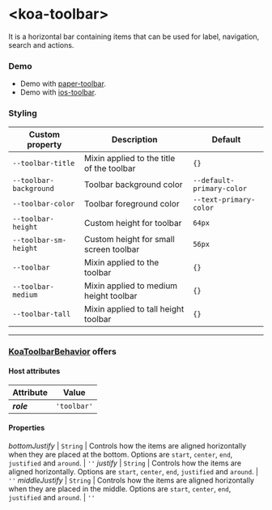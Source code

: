 # &lt;koa-toolbar&gt;

It is a horizontal bar containing items that can be used for label, navigation, search and actions.

### Demo

* Demo with [paper-toolbar](https://elements.polymer-project.org/elements/paper-toolbar?view=demo).
* Demo with [ios-toolbar](https://kingofapp.github.io/ios-toolbar).

### Styling

Custom property | Description | Default
----------------|-------------|--------
`--toolbar-title` | Mixin applied to the title of the toolbar | `{}`
`--toolbar-background` | Toolbar background color | `--default-primary-color`
`--toolbar-color` | Toolbar foreground color | `--text-primary-color`
`--toolbar-height` | Custom height for toolbar | `64px`
`--toolbar-sm-height` | Custom height for small screen toolbar | `56px`
`--toolbar` | Mixin applied to the toolbar | `{}`
`--toolbar-medium` | Mixin applied to medium height toolbar | `{}`
`--toolbar-tall` | Mixin applied to tall height toolbar | `{}`

---

### [KoaToolbarBehavior](https://github.com/KingofApp/koa-behaviors/blob/master/koa-toolbar-behavior.html) offers

#### Host attributes

Attribute | Value
----------|------
***role*** | `'toolbar'`

#### Properties

*bottomJustify* | `String` | Controls how the items are aligned horizontally when they are placed at the bottom. Options are `start`, `center`, `end`, `justified` and `around`. | `''`
*justify* | `String` | Controls how the items are aligned horizontally. Options are `start`, `center`, `end`, `justified` and `around`. | `''`
*middleJustify* | `String` | Controls how the items are aligned horizontally when they are placed in the middle. Options are `start`, `center`, `end`, `justified` and `around`. | `''`
